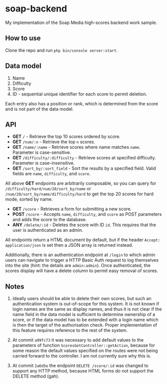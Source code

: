 soap-backend
============

My implementation of the Soap Media high-scores backend work sample.


## How to use

Clone the repo and run `php bin/console server:start`.


## Data model

1. Name
2. Difficulty
3. Score
4. ID - sequential unique identifier for each score to permit deletion.

Each entry also has a position or rank, which is determined from the score and 
is not part of the data model.


## API

* **GET** `/` - Retrieve the top 10 scores ordered by score.
* **GET** `/num/:n` - Retrieve the top `n` scores.
* **GET** `/name/:name` - Retrieve scores where name matches `name`. Parameter 
  is case-sensitive.
* **GET** `/difficulty/:difficulty` - Retrieve scores at specified difficulty.
  Parameter is case-insensitive.
* **GET** `/sort_by/:sort_field` - Sort the results by a specified field. Valid 
  fields are `name`, `difficulty`, and `score`.

All above **GET** endpoints are arbitrarily composable, so you can query for
`/difficulty/hard/num/20/sort_by/name`
or
`/num/20/sort_by/name/difficulty/hard`
to get the top 20 scores for hard mode, sorted by name.

* **GET** `/score` - Retrieves a form for submitting a new score.
* **POST** `/score` - Accepts `name`, `difficulty`, and `score` as POST 
  parameters and adds the score to the database.
* **ANY** `/delete/:id` - Deletes the score with ID `id`. This requires that 
  the user is authenticated as an admin.

All endpoints return a HTML document by default, but if the header
`Accept: application/json`
is set then a JSON array is returned instead.

Additionally, there is an authentication endpoint at `/login` to which admin 
users can navigate to trigger a HTTP Basic Auth request to log themselves into 
the site (hint: the details are `admin:admin`). Once authenticated, the scores 
display will have a delete column to permit easy removal of scores.


## Notes

1. Ideally users should be able to delete their own scores, but such an 
   authentication system is out-of-scope for this system. It is not known if 
   login names are the same as display names, and thus it is not clear if the 
   name field in the data model is sufficient to determine ownership of a 
   score, or if the data model has to be extended with a login name which is 
   then the target of the authorisation check. Proper implementation of this 
   feature requires reference to the rest of the system.

2. At commit `a99fc73` it was necessary to add default values to the parameters
   of function `ScoresGetController::getAction`, because for some reason the 
   default values specified on the routes were not being carried forward to the 
   controller. I am not currently sure why this is.

3. At commit `2a6d5e` the endpoint `DELETE /score/:id` was changed to support 
   any HTTP method, because HTML forms do not support the DELETE method (gah).
